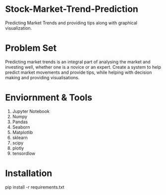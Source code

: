 # Stock-Market-Trend-Prediction
Predicting Market Trends and providing tips along with graphical visualization. 

# Problem Set
Predicting market trends is an integral part of analysing the market and investing well, whether one is a novice or an expert. Create a system to help predict market movements and provide tips, while helping with decision making and providing visualisations.

# Enviornment & Tools
1. Jupyter Notebook
2. Numpy
3. Pandas
4. Seaborn
5. Matplotlib
6. sklearn
7. scipy
8. plotly
9. tensordlow

# Installation
pip install -r requirements.txt


